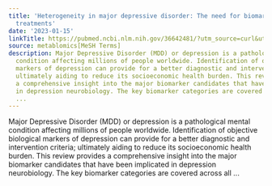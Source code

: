```yaml
---
title: 'Heterogeneity in major depressive disorder: The need for biomarker-based personalized
  treatments'
date: '2023-01-15'
linkTitle: https://pubmed.ncbi.nlm.nih.gov/36642481/?utm_source=curl&utm_medium=rss&utm_campaign=pubmed-2&utm_content=1Zkrxt7ktlCbHBXEV3v65xxSnkSWNsJ1A6Fq3gBniKhGfIUslK&fc=20210907212339&ff=20230117201035&v=2.17.9.post6+86293ac
source: metablomics[MeSH Terms]
description: Major Depressive Disorder (MDD) or depression is a pathological mental
  condition affecting millions of people worldwide. Identification of objective biological
  markers of depression can provide for a better diagnostic and intervention criteria;
  ultimately aiding to reduce its socioeconomic health burden. This review provides
  a comprehensive insight into the major biomarker candidates that have been implicated
  in depression neurobiology. The key biomarker categories are covered across all
  ...
---
```

Major Depressive Disorder (MDD) or depression is a pathological mental condition affecting millions of people worldwide. Identification of objective biological markers of depression can provide for a better diagnostic and intervention criteria; ultimately aiding to reduce its socioeconomic health burden. This review provides a comprehensive insight into the major biomarker candidates that have been implicated in depression neurobiology. The key biomarker categories are covered across all ...